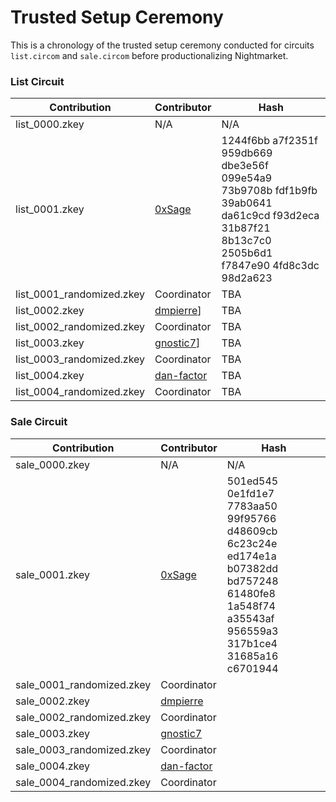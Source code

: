# Trusted Setup Ceremony

This is a chronology of the trusted setup ceremony conducted for circuits `list.circom` and `sale.circom` before productionalizing Nightmarket. 

### List Circuit
| Contribution | Contributor | Hash | 
| -------- | -------- | -------- |
| list_0000.zkey | N/A | N/A|
| list_0001.zkey | [0xSage](https://github.com/0xSage) |1244f6bb a7f2351f 959db669 dbe3e56f 099e54a9 73b9708b fdf1b9fb 39ab0641 da61c9cd f93d2eca 31b87f21 8b13c7c0 2505b6d1 f7847e90 4fd8c3dc 98d2a623|
|list_0001_randomized.zkey|Coordinator|TBA|
|list_0002.zkey|[dmpierre](https://github.com/dmpierre)]|TBA|
|list_0002_randomized.zkey|Coordinator|TBA|
|list_0003.zkey|[gnostic7](https://github.com/gnostic7)]|TBA|
|list_0003_randomized.zkey|Coordinator|TBA|
|list_0004.zkey|[dan-factor](https://github.com/dan-factor) |TBA|
|list_0004_randomized.zkey|Coordinator|TBA|

### Sale Circuit
| Contribution | Contributor | Hash | 
| -------- | -------- | -------- |
| sale_0000.zkey | N/A | N/A|
| sale_0001.zkey | [0xSage](https://github.com/0xSage) |501ed545 0e1fd1e7 7783aa50 99f95766 d48609cb 6c23c24e ed174e1a b07382dd bd757248 61480fe8 1a548f74 a35543af 956559a3 317b1ce4 31685a16 c6701944|
|sale_0001_randomized.zkey|Coordinator||
|sale_0002.zkey|[dmpierre](https://github.com/dmpierre)||
|sale_0002_randomized.zkey|Coordinator||
|sale_0003.zkey|[gnostic7](https://github.com/gnostic7)||
|sale_0003_randomized.zkey|Coordinator||
|sale_0004.zkey|[dan-factor](https://github.com/dan-factor)||
|sale_0004_randomized.zkey|Coordinator||
